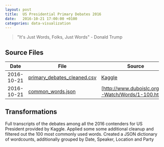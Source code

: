 ```yaml
---
layout: post
title:  US Presidential Primary Debates 2016 
date:   2016-10-21 17:00:00 +0100
categories: data-visualization
---
```



> "It's Just Words, Folks, Just Words" - Donald Trump

<div ng-controller="UsaElection">
<div ng-bind="name"></div>
</div>

## Source Files

| Date | File | Source |
| ---- | ------ | ---- |
| 2016-10-21 | [primary_debates_cleaned.csv](/projects/usa_presidential_election_2016/data/primary_debates_cleaned.csv) | [Kaggle](https://www.kaggle.com/kinguistics/2016-us-presidential-primary-debates) |  
| 2016-10-21 | [common_words.json](jekyll/projects/usa_presidential_election_2016/data/common_words.json) | [http://www.duboislc.org/ED-Watch/Words/1-100.html]() |  

## Transformations

Full transcripts of the debates among all the 2016 contenders for US President provided by Kaggle.
Applied some some additional cleanup and filtered out the 100 most commonly used words.
Created a JSON dictionary of wordcounts, additionally grouped by Date, Speaker, Location and Party            


<script src="/webpack/usa_presidential_election.js"/>
